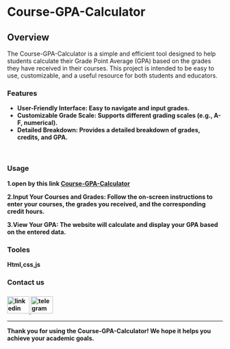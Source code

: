 <h1>Course-GPA-Calculator</h1>

## Overview
The Course-GPA-Calculator is a simple and efficient tool designed to help students calculate their Grade Point Average (GPA) based on the grades they have received in their courses. This project is intended to be easy to use, customizable, and a useful resource for both students and educators.
</br><h3>Features</h3>
<ul>
  <li><b>User-Friendly Interface: <b>Easy to navigate and input grades.</li>
  <li><b>Customizable Grade Scale:<b> Supports different grading scales (e.g., A-F, numerical).</li>
  <li><b>Detailed Breakdown: <b>Provides a detailed breakdown of grades, credits, and GPA.</li>
</ul>
</br>
<h3>Usage</h3>
<p>1.open by this link <a href="https://kene19.github.io/Course-GPA-Calculator/">Course-GPA-Calculator</a>  </p>
<p>2.Input Your Courses and Grades:
Follow the on-screen instructions to enter your courses, the grades you received, and the corresponding credit hours.</p>
<p>3.View Your GPA:
The website will calculate and display your GPA based on the entered data.</p>
<h3>Tooles </h3>
  <span>Html,css,js</span>
    
  <h3 align="left">Contact us</h3>

###

<div align="left">
  <a href="www.linkedin.com/in/ keneriyan-alemu-150abb2b7" target="_blank">
    <img src="https://raw.githubusercontent.com/maurodesouza/profile-readme-generator/master/src/assets/icons/social/linkedin/default.svg" width="52" height="40" alt="linkedin logo"  />
  </a>
  <a href="https://t.me/Gunners389" target="_blank">
    <img src="https://raw.githubusercontent.com/maurodesouza/profile-readme-generator/master/src/assets/icons/social/telegram/default.svg" width="52" height="40" alt="telegram logo"  />
  </a>
</div>
<hr>
<span>Thank you for using the Course-GPA-Calculator! We hope it helps you achieve your academic goals.</span>
  
